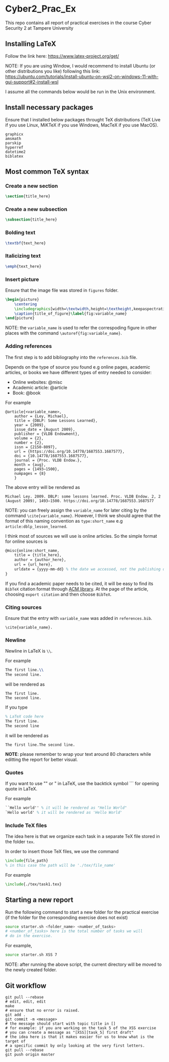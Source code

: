 # Cyber2_Prac_Ex
This repo contains all report of practical exercises in the course Cyber Security 2 at Tampere University

## Installing LaTeX

Follow the link here: https://www.latex-project.org/get/

NOTE: If you are using Window, I would recommend to install
Ubuntu (or other distributions you like) following
this link: https://ubuntu.com/tutorials/install-ubuntu-on-wsl2-on-windows-11-with-gui-support#2-install-wsl

I assume all the commands below would be run in the
Unix environment.

## Install necessary packages

Ensure that I installed below packages throught TeX distributions (TeX Live if you use Linux, MiKTeX if you use Windows, MacTeX if you use MacOS).

```
graphicx  
amsmath  
parskip  
hyperref  
datetime2  
biblatex
```

## Most common TeX syntax

### Create a new section
```tex
\section{title_here}
```

### Create a new subsection
```tex
\subsection{title_here}
```

### Bolding text
```tex
\textbf{text_here}
```

### Italicizing text
```tex
\emph{text_here}
```

### Insert picture
Ensure that the image file was stored in `figures` folder.

```tex
\begin{picture}
    \centering
    \includegraphics[width=\textwidth,height=\textheight,keepaspectratio]{file_name}
    \caption{title_of_figure}\label{fig:variable_name}
\end{picture}
```

NOTE: the `variable_name` is used to refer the correspoding figure in other places with the command 
`\autoref{fig:variable_name}`.

### Adding references

The first step is to add bibliography into the `references.bib` file.

Depends on the type of source you found e.g online pages, academic articles, or books we have different types of entry needed to consider:
- Online websites: @misc
- Academic article: @article
- Book: @book

For example
```
@article{<variable_name>,
    author = {Ley, Michael},
    title = {DBLP: Some Lessons Learned},
    year = {2009},
    issue_date = {August 2009},
    publisher = {VLDB Endowment},
    volume = {2},
    number = {2},
    issn = {2150-8097},
    url = {https://doi.org/10.14778/1687553.1687577},
    doi = {10.14778/1687553.1687577},
    journal = {Proc. VLDB Endow.},
    month = {aug},
    pages = {1493–1500},
    numpages = {8}
    }

```

The above entry will be rendered as
```
Michael Ley. 2009. DBLP: some lessons learned. Proc. VLDB Endow. 2, 2 (August 2009), 1493–1500. https://doi.org/10.14778/1687553.1687577
```

NOTE: you can freely assign the `variable_name` for later citing by the command `\cite{variable_name}`. However, I think we should agree that the format of this naming convention as `type:short_name` e.g `article:dblp_lesson_learned`.

I think most of sources we will use is online articles. So the simple format for online sources is
```tex
@misc{online:short_name,
    title = {title_here},
    author = {author_here},
    url = {url_here},
    urldate = {yyyy-mm-dd} % the date we accessed, not the publishing date
}
```

If you find a academic paper needs to be cited, it will be easy to find its `BibTeX` citation format through [ACM library](https://dl.acm.org/). At the page of the article, choosing `export citation` and then choose `BibTeX`.

### Citing sources
Ensure that the entry with `variable_name` was added in `references.bib`.
```
\cite{variable_name}.
```

### Newline
Newline in LaTeX is `\\`.

For example
```tex
The first line.\\
The second line.
```
will be rendered as
```
The first line.
The second line.
```

If you type
```tex
% LaTeX code here
The first line.
The second line
```
it will be rendered as
```
The first line.The second line.
```

**NOTE**: please remember to wrap your text around 80 characters while
editting the report for better visual.

### Quotes
If you want to use "" or " in LaTeX, use the backtick symbol ``` for opening quote
in LaTeX.

For example
```tex
``Hello world'' % it will be rendered as "Hello World"
`Hello world' % it will be rendered as 'Hello World'
```

### Include TeX files
The idea here is that we organize each task in a separate TeX file stored
in the folder `tex`.

In order to insert those TeX files, we use the command
```tex
\include{file_path}
% in this case the path will be './tex/file_name'
```

For example
```tex
\include{./tex/task1.tex}
```

## Starting a new report
Run the following command to start a new folder for the practical exercise (if the folder for the corresponding exercise does not exist)
```bash
source starter.sh <folder_name> <number_of_tasks>
# <number_of_tasks> here is the total number of tasks we will
# do in the exercise.
```
For example,
```bash
source starter.sh XSS 7
```

NOTE: after running the above script, the current directory will be moved to the newly created folder.

## Git workflow
```shell
git pull --rebase
# edit, edit, edit
make
# ensure that no error is raised.
git add .
git commit -m <message>
# the message should start with topic title in []
# for example: if you are working on the task 5 of the XSS exercise
# you can create a message as "[XSS][task_5] first draft"
# the idea here is that it makes easier for us to know what is the target of
# a specific commit by only looking at the very first letters.
git pull --rebase
git push origin master
```